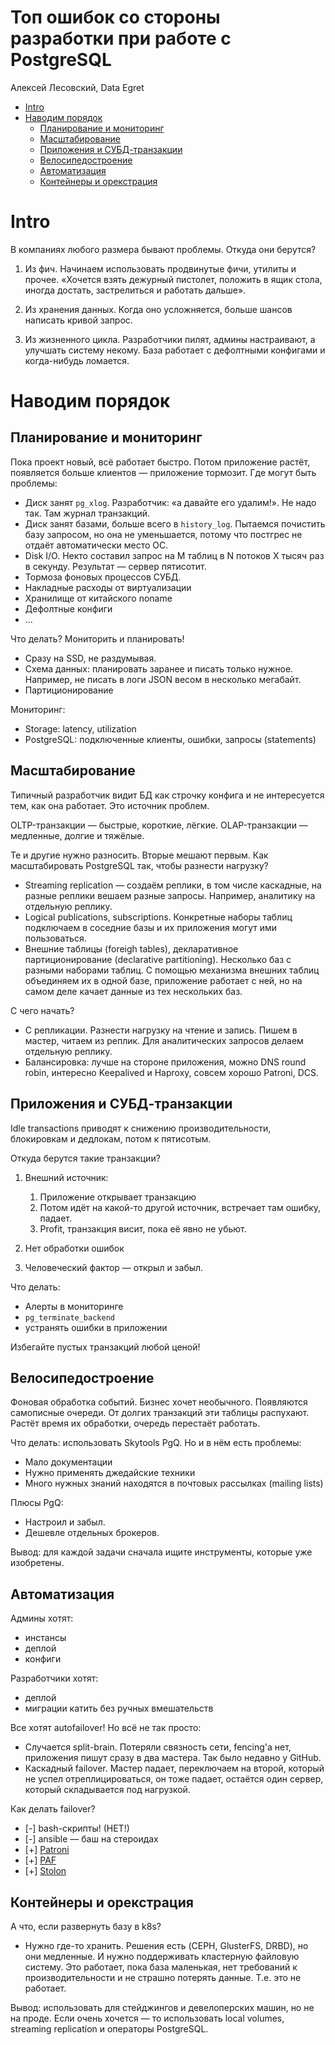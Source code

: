 # Топ ошибок со стороны разработки при работе с PostgreSQL

Алексей Лесовский, Data Egret

<!-- START doctoc generated TOC please keep comment here to allow auto update -->
<!-- DON'T EDIT THIS SECTION, INSTEAD RE-RUN doctoc TO UPDATE -->

- [Intro](#intro)
- [Наводим порядок](#%D0%BD%D0%B0%D0%B2%D0%BE%D0%B4%D0%B8%D0%BC-%D0%BF%D0%BE%D1%80%D1%8F%D0%B4%D0%BE%D0%BA)
  - [Планирование и мониторинг](#%D0%BF%D0%BB%D0%B0%D0%BD%D0%B8%D1%80%D0%BE%D0%B2%D0%B0%D0%BD%D0%B8%D0%B5-%D0%B8-%D0%BC%D0%BE%D0%BD%D0%B8%D1%82%D0%BE%D1%80%D0%B8%D0%BD%D0%B3)
  - [Масштабирование](#%D0%BC%D0%B0%D1%81%D1%88%D1%82%D0%B0%D0%B1%D0%B8%D1%80%D0%BE%D0%B2%D0%B0%D0%BD%D0%B8%D0%B5)
  - [Приложения и СУБД-транзакции](#%D0%BF%D1%80%D0%B8%D0%BB%D0%BE%D0%B6%D0%B5%D0%BD%D0%B8%D1%8F-%D0%B8-%D1%81%D1%83%D0%B1%D0%B4-%D1%82%D1%80%D0%B0%D0%BD%D0%B7%D0%B0%D0%BA%D1%86%D0%B8%D0%B8)
  - [Велосипедостроение](#%D0%B2%D0%B5%D0%BB%D0%BE%D1%81%D0%B8%D0%BF%D0%B5%D0%B4%D0%BE%D1%81%D1%82%D1%80%D0%BE%D0%B5%D0%BD%D0%B8%D0%B5)
  - [Автоматизация](#%D0%B0%D0%B2%D1%82%D0%BE%D0%BC%D0%B0%D1%82%D0%B8%D0%B7%D0%B0%D1%86%D0%B8%D1%8F)
  - [Контейнеры и орекстрация](#%D0%BA%D0%BE%D0%BD%D1%82%D0%B5%D0%B9%D0%BD%D0%B5%D1%80%D1%8B-%D0%B8-%D0%BE%D1%80%D0%B5%D0%BA%D1%81%D1%82%D1%80%D0%B0%D1%86%D0%B8%D1%8F)

<!-- END doctoc generated TOC please keep comment here to allow auto update -->

# Intro

В компаниях любого размера бывают проблемы. Откуда они берутся?

1. Из фич. Начинаем использовать продвинутые фичи, утилиты и прочее. «Хочется взять дежурный пистолет, положить в ящик стола, иногда достать, застрелиться и работать дальше».

1. Из хранения данных. Когда оно усложняется, больше шансов написать кривой запрос.

1. Из жизненного цикла. Разработчики пилят, админы настраивают, а улучшать систему некому. База работает с дефолтными конфигами и когда-нибудь ломается.

# Наводим порядок

## Планирование и мониторинг

Пока проект новый, всё работает быстро. Потом приложение растёт, появляется больше клиентов — приложение тормозит. Где могут быть проблемы:

* Диск занят `pg_xlog`. Разработчик: «а давайте его удалим!». Не надо так. Там журнал транзакций.
* Диск занят базами, больше всего в `history_log`. Пытаемся почистить базу запросом, но она не уменьшается, потому что постгрес не отдаёт автоматически место ОС.
* Disk I/O. Некто составил запрос на M таблиц в N потоков X тысяч раз в секунду. Результат — сервер пятисотит.
* Тормоза фоновых процессов СУБД.
* Накладные расходы от виртуализации
* Хранилище от китайского noname
* Дефолтные конфиги
* ...

Что делать? Мониторить и планировать!

* Сразу на SSD, не раздумывая.
* Схема данных: планировать заранее и писать только нужное. Например, не писать в логи JSON весом в несколько мегабайт.
* Партиционирование

Мониторинг:

* Storage: latency, utilization
* PostgreSQL: подключенные клиенты, ошибки, запросы (statements)

## Масштабирование

Типичный разработчик видит БД как строчку конфига и не интересуется тем, как она работает. Это источник проблем.

OLTP-транзакции — быстрые, короткие, лёгкие.
OLAP-транзакции — медленные, долгие и тяжёлые.

Те и другие нужно разносить. Вторые мешают первым. Как масштабировать PostgreSQL так, чтобы разнести нагрузку?

* Streaming replication — создаём реплики, в том числе каскадные, на разные реплики вешаем разные запросы. Например, аналитику на отдельную реплику.
* Logical publications, subscriptions. Конкретные наборы таблиц подключаем в соседние базы и их приложения могут ими пользоваться.
* Внешние таблицы (foreigh tables), декларативное партиционирование (declarative partitioning). Несколько баз с разными наборами таблиц. С помощью механизма внешних таблиц объединяем их в одной базе, приложение работает с ней, но на самом деле качает данные из тех нескольких баз.

С чего начать? 

* С репликации. Разнести нагрузку на чтение и запись. Пишем в мастер, читаем из реплик. Для аналитических запросов делаем отдельную реплику.
* Балансировка: лучше на стороне приложения, можно DNS round robin, интересно Keepalived и Haproxy, совсем хорошо Patroni, DCS.

## Приложения и СУБД-транзакции

Idle transactions приводят к снижению производительности, блокировкам и дедлокам, потом к пятисотым.

Откуда берутся такие транзакции?

1. Внешний источник:

    1. Приложение открывает транзакцию
    1. Потом идёт на какой-то другой источник, встречает там ошибку, падает.
    1. Profit, транзакция висит, пока её явно не убьют.
1. Нет обработки ошибок
1. Человеческий фактор — открыл и забыл.

Что делать:

* Алерты в мониторинге
* `pg_terminate_backend`
* устранять ошибки в приложении

Избегайте пустых транзакций любой ценой!

## Велосипедостроение

Фоновая обработка событий. Бизнес хочет необычного. Появляются самописные очереди. От долгих транзакций эти таблицы распухают. Растёт время их обработки, очередь перестаёт работать.

Что делать: использовать Skytools PgQ. Но и в нём есть проблемы:

* Мало документации
* Нужно применять джедайские техники
* Много нужных знаний находятся в почтовых рассылках (mailing lists)

Плюсы PgQ:

* Настроил и забыл.
* Дешевле отдельных брокеров.

Вывод: для каждой задачи сначала ищите инструменты, которые уже изобретены.

## Автоматизация

Админы хотят:

* инстансы
* деплой
* конфиги

Разработчики хотят:

* деплой
* миграции катить без ручных вмешательств

Все хотят autofailover! Но всё не так просто:

* Случается split-brain. Потеряли связность сети, fencing'а нет, приложения пишут сразу в два мастера. Так было недавно у GitHub.
* Каскадный failover. Мастер падает, переключаем на второй, который не успел отреплицироваться, он тоже падает, остаётся один сервер, который складывается под нагрузкой.

Как делать failover?

* [-] bash-скрипты! (НЕТ!)
* [-] ansible — баш на стероидах
* [+] [Patroni](https://github.com/zalando/patroni)
* [+] [PAF](https://github.com/clusterlabs/PAF)
* [+] [Stolon](https://github.com/sorintlab/stolon)

## Контейнеры и орекстрация

А что, если развернуть базу в k8s?

* Нужно где-то хранить. Решения есть (CEPH, GlusterFS, DRBD), но они медленные. И нужно поддерживать кластерную файловую систему. Это работает, пока база маленькая, нет требований к производительности и не страшно потерять данные. Т.е. это не работает.

Вывод: использовать для стейджингов и девелоперских машин, но не на проде. Если очень хочется — то использовать local volumes, streaming replication и операторы PostgreSQL.


